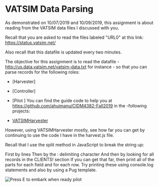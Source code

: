 # VATSIM Data Parsing

As demonstrated on 10/07/2019 and 10/09/2019, this assignment is about reading from the VATSIM data files I discussed with you.

Recall that you are asked to read the files labeled "URL0" at this link:  https://status.vatsim.net/

Also recall that this datafile is updated every two minutes.

The objective for this assignment is to read the datafile - http://us.data.vatsim.net/vatsim-data.txt for instance - so that you can parse records for the following roles:

* [Harvester]
* [Controller]
* [Pilot
]
You can find the guide code to help you at https://github.com/ahuimanu/CIDM4382-Fall2019 in the -following projects:

* [VATSIMHarvester](https://github.com/ahuimanu/CIDM4382-Fall2019/tree/master/VATSIMHarvester)

However, using VATSIMHarvester mostly, see how far you can get by continuing to use the code I have in the harvest.js file.

Recall that I use the split method in JavaScript to break the string up:

First by lines
Then by the : delimiting character
And then by looking for all records in the CLIENTS! section
If you can get that far, then print all of the parts for each field and for each row.  Try printing these using console.log statements and also by using a Pug template.

![Press E to embark when ready pilot](https://66.media.tumblr.com/9e71a07c05f18f05c97fcf2cf2765516/tumblr_ol0r9e2Ciq1qgojgxo3_500.gif)

